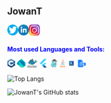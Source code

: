 ## JowanT
<a href="https://twitter.com/SulaimanJowan">
  <img align="left" alt="JowanT | Twitter" width="25px" src="https://github.com/JoWanT/JoWanT/blob/main/Git/twitter.png" />
</a>
<a href="https://www.linkedin.com/in/JowanT/">
  <img align="left" alt="JowanT LinkdeIN" width="25px" src="https://github.com/JoWanT/JoWanT/blob/main/Git/linkedin.png" />
</a>
<a href="https://www.instagram.com/JowanT/">
  <img align="left" alt="JowanT Instagram" width="25px" src="https://github.com/JoWanT/JoWanT/blob/main/Git/instagram.png" />
</a>

<br />
<br />

<b style='color:blue'>Most used Languages and Tools:</b>

<code><img height="20" src="https://github.com/JoWanT/JoWanT/blob/main/Prog/cpp.png"></code>
<code><img height="20" src="https://github.com/JoWanT/JoWanT/blob/main/Prog/dart.png"></code>
<code><img height="20" src="https://github.com/JoWanT/JoWanT/blob/main/Prog/docker.png"></code>
<code><img height="20" src="https://github.com/JoWanT/JoWanT/blob/main/Prog/flutter.png"></code>
<code><img height="20" src="https://github.com/JoWanT/JoWanT/blob/main/Prog/go.png"></code>
<code><img height="20" src="https://github.com/JoWanT/JoWanT/blob/main/Prog/java.png"></code>
<code><img height="20" src="https://github.com/JoWanT/JoWanT/blob/main/Prog/shell.png"></code>
<code><img height="20" src="https://github.com/JoWanT/JoWanT/blob/main/Prog/sql.png"></code>


![Top Langs](https://github-readme-stats.vercel.app/api/top-langs/?username=JoWanT&layout=compact&langs_count=8&theme=radical)

![JowanT's GitHub stats](https://github-readme-stats.vercel.app/api?username=JoWanT&theme=radical&show_icons=true)

